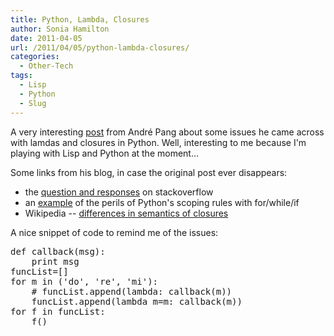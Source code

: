 ```yaml
---
title: Python, Lambda, Closures
author: Sonia Hamilton
date: 2011-04-05
url: /2011/04/05/python-lambda-closures/
categories:
  - Other-Tech
tags:
  - Lisp
  - Python
  - Slug
---
```

A very interesting [post][2] from André Pang about some issues he came across with lamdas and closures in Python. Well, interesting to me because I'm playing with Lisp and Python at the moment&#8230;

<!--more-->

Some links from his blog, in case the original post ever disappears:

  * the [question and responses][3] on stackoverflow
  * an [example][4] of the perils of Python's scoping rules with for/while/if
  * Wikipedia -- [differences in semantics of closures][5]

A nice snippet of code to remind me of the issues:

<pre>def callback(msg):
    print msg
funcList=[]
for m in ('do', 're', 'mi'):
    # funcList.append(lambda: callback(m))
    funcList.append(lambda m=m: callback(m))
for f in funcList:
    f()</pre>

 [1]: http://planet.slug.org.au/
 [2]: http://algorithm.com.au/blog/files/immutability-blocks-lambdas-closures.php#unique-entry-id-613
 [3]: http://stackoverflow.com/questions/938429/scope-of-python-lambda-functions-and-their-parameters
 [4]: http://mail.python.org/pipermail/python-dev/2005-September/056669.html
 [5]: http://en.wikipedia.org/wiki/Closure_%28computer_science%29#Differences_in_semantics
